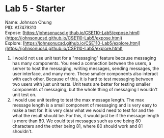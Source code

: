 # Lab 5 - Starter
Name: Johnson Chung  
PID: A17479310  
Expose: [https://johnsonucsd.github.io/CSE110-Lab5/expose.html](https://johnsonucsd.github.io/CSE110-Lab5/expose.html)   
Explore: [https://johnsonucsd.github.io/CSE110-Lab5/explore.html](https://johnsonucsd.github.io/CSE110-Lab5/explore.html)

1. I would not use unit test for a "messaging" feature because messaging has many components. You need a connection between the users, a server to host the messaging, writing messages, sending messages, the user interface, and many more. These smaller components also interact with each other. Because of this, it is hard to test messaging between two users with just unit tests. Unit tests are better for testing smaller components of messaging, but the whole thing of messaging I wouldn't unit test on. 
2. I would use unit testing to test the max message length. The max message length is a small component of messaging and is very easy to make a test for. It is very clear what we would need to test for and the what the result should be. For this, it would just be if the message length is more than 80. We could test messages such as one being 80 characters and the other being 81, where 80 should work and 81 shouldn't. 
